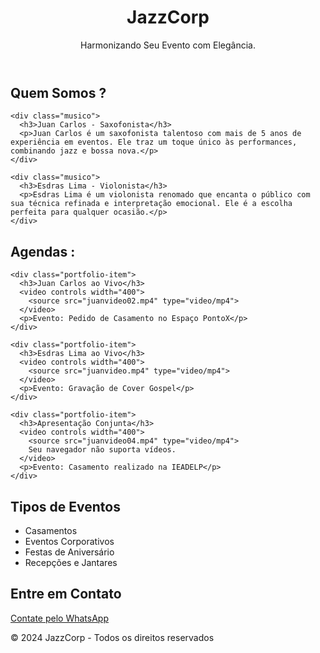 <!DOCTYPE html>
<html lang="pt-BR">
<head>
  <meta charset="UTF-8">
  <meta name="viewport" content="width=device-width, initial-scale=1.0">
  <title>JazzCorp - Portfólio Musical</title>
  <link rel="stylesheet" href="styles01.css">
  <link rel="preconnect" href="https://fonts.googleapis.com">
  <link rel="preconnect" href="https://fonts.gstatic.com" crossorigin>
  <link href="https://fonts.googleapis.com/css2?family=Roboto:wght@400;700&display=swap" rel="stylesheet">
</head>
<body>

  <!-- Cabeçalho -->
  <header class="header">
    <h1>JazzCorp</h1>
    <p>Harmonizando Seu Evento com Elegância.</p>
  </header>

  <!-- Seção Biografias -->
  <section id="biografias" class="biografias">
    <h2>Quem Somos ?</h2>
    
    <div class="musico">
      <h3>Juan Carlos - Saxofonista</h3>
      <p>Juan Carlos é um saxofonista talentoso com mais de 5 anos de experiência em eventos. Ele traz um toque único às performances, combinando jazz e bossa nova.</p>
    </div>
    
    <div class="musico">
      <h3>Esdras Lima - Violonista</h3>
      <p>Esdras Lima é um violonista renomado que encanta o público com sua técnica refinada e interpretação emocional. Ele é a escolha perfeita para qualquer ocasião.</p>
    </div>
  </section>

  <!-- Seção Portfólio -->
  <section id="portfolio" class="portfolio">
    <h2>Agendas :</h2>
    
    <div class="portfolio-item">
      <h3>Juan Carlos ao Vivo</h3>
      <video controls width="400">
        <source src="juanvideo02.mp4" type="video/mp4">
      </video>
      <p>Evento: Pedido de Casamento no Espaço PontoX</p>
    </div>
    
    <div class="portfolio-item">
      <h3>Esdras Lima ao Vivo</h3>
      <video controls width="400">
        <source src="juanvideo.mp4" type="video/mp4">
      </video>
      <p>Evento: Gravação de Cover Gospel</p>
    </div>
    
    <div class="portfolio-item">
      <h3>Apresentação Conjunta</h3>
      <video controls width="400">
        <source src="juanvideo04.mp4" type="video/mp4">
        Seu navegador não suporta vídeos.
      </video>
      <p>Evento: Casamento realizado na IEADELP</p>
    </div>
  </section>

  <!-- Seção Serviços -->
  <section id="servicos" class="servicos">
    <h2>Tipos de Eventos</h2>
    <ul>
      <li>Casamentos</li>
      <li>Eventos Corporativos</li>
      <li>Festas de Aniversário</li>
      <li>Recepções e Jantares</li>
    </ul>
  </section>

  <!-- Seção Contato -->
  <section id="contato" class="contato">
    <h2>Entre em Contato</h2>
    <a href="https://wa.me/qr/YJYD2IICC3SVE1" class="whatsapp-button" target="_blank">Contate pelo WhatsApp</a>
  </section>

  <!-- Rodapé -->
  <footer class="footer">
    <p>&copy; 2024 JazzCorp - Todos os direitos reservados</p>
  </footer>

</body>
</html>
